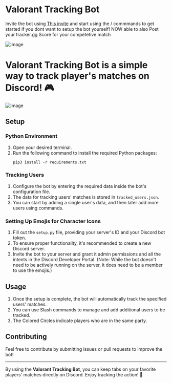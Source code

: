 
# Valorant Tracking Bot
Invite the bot using [This invite](https://discord.com/oauth2/authorize?client_id=1084845920996302988&permissions=125968&scope=bot) and start using the / commmands to get started if you dont want to setup the bot yourself!
NOW able to also Post your tracker.gg Score for your competetive match

![image](https://github.com/0xCyll/valorant-tracking-bot/assets/57342571/c575a537-ee99-4b86-bf46-b655cabd4722)

# **Valorant Tracking Bot** is a simple way to track player's matches on Discord! 🎮
![image](https://github.com/0xCyll/valorant-tracking-bot/assets/57342571/415d5c7b-09b7-432d-9369-5b8e963bf410)

## Setup

### Python Environment

1. Open your desired terminal.
2. Run the following command to install the required Python packages:
   ```
   pip3 install -r requirements.txt
   ```

### Tracking Users

1. Configure the bot by entering the required data inside the bot's configuration file.
2. The data for tracking users' matches is stored in `tracked_users.json`.
3. You can start by adding a single user's data, and then later add more users using commands.

### Setting Up Emojis for Character Icons

1. Fill out the `setup.py` file, providing your server's ID and your Discord bot token.
2. To ensure proper functionality, it's recommended to create a new Discord server.
3. Invite the bot to your server and grant it admin permissions and all the intents in the Discord Developer Portal.
   (Note: While the bot doesn't need to be actively running on the server, it does need to be a member to use the emojis.)

## Usage

1. Once the setup is complete, the bot will automatically track the specified users' matches.
2. You can use Slash commands to manage and add additional users to be tracked.
3. The Colored Circles indicate players who are in the same party.

## Contributing

Feel free to contribute by submitting issues or pull requests to improve the bot!

---

By using the **Valorant Tracking Bot**, you can keep tabs on your favorite players' matches directly on Discord. Enjoy tracking the action! 🎉
